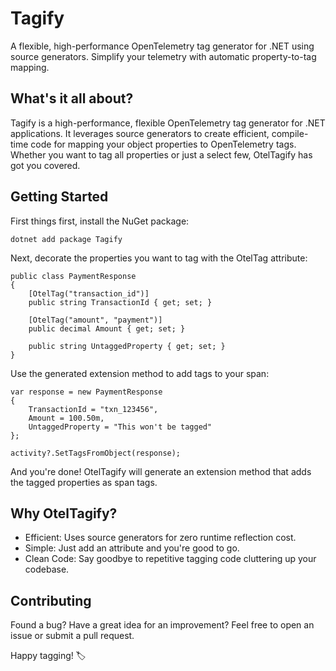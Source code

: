 # Tagify
A flexible, high-performance OpenTelemetry tag generator for .NET using source generators. Simplify your telemetry with automatic property-to-tag mapping.

## What's it all about?

Tagify is a high-performance, flexible OpenTelemetry tag generator for .NET applications. It leverages source generators to create efficient, compile-time code for mapping your object properties to OpenTelemetry tags. Whether you want to tag all properties or just a select few, OtelTagify has got you covered.

## Getting Started

First things first, install the NuGet package:
```
dotnet add package Tagify
```

Next, decorate the properties you want to tag with the OtelTag attribute:
```
public class PaymentResponse
{
    [OtelTag("transaction_id")]
    public string TransactionId { get; set; }

    [OtelTag("amount", "payment")]
    public decimal Amount { get; set; }

    public string UntaggedProperty { get; set; }
}
```

Use the generated extension method to add tags to your span:
```
var response = new PaymentResponse
{
    TransactionId = "txn_123456",
    Amount = 100.50m,
    UntaggedProperty = "This won't be tagged"
};

activity?.SetTagsFromObject(response);
```

And you're done! OtelTagify will generate an extension method that adds the tagged properties as span tags.


## Why OtelTagify?

 - Efficient: Uses source generators for zero runtime reflection cost.
 - Simple: Just add an attribute and you're good to go. 
 - Clean Code: Say goodbye to repetitive tagging code cluttering up your codebase.

## Contributing

Found a bug? Have a great idea for an improvement? Feel free to open an issue or submit a pull request.

Happy tagging! 🏷️
